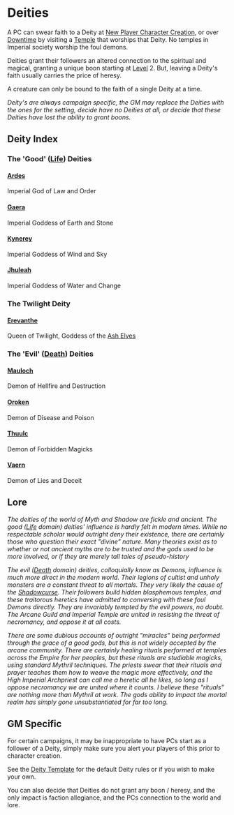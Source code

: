 # Deities

A PC can swear faith to a Deity at [New Player Character Creation](../../../Character%20Creation/New%20Player%20Character%20Creation.md), or over [Downtime](../../../Player%20Characters/Derived%20Statistics/Level.md#Downtime) by visiting a [Temple](../../../Economy/Detailed%20Prices/Relevant%20Prices/Temple%20Services.md) that worships that Deity. No temples in Imperial society worship the foul demons.

Deities grant their followers an altered connection to the spiritual and magical, granting a unique boon starting at [Level](../../Player%20Characters/Derived%20Statistics/Level.md) 2. But, leaving a Deity's faith usually carries the price of heresy.

A creature can only be bound to the faith of a single Deity at a time.

*Deity's are always campaign specific, the GM may replace the Deities with the ones for the setting, decide have no Deities at all, or decide that these Deities have lost the ability to grant boons.*

## Deity Index

### The 'Good' ([Life](../Spell%20Domains/Life.md)) Deities

#### [Ardes](Deity%20Index/Ardes.md)

Imperial God of Law and Order

#### [Gaera](Deity%20Index/Gaera.md)

Imperial Goddess of Earth and Stone

#### [Kynerey](Deity%20Index/Kynerey.md)

Imperial Goddess of Wind and Sky

#### [Jhuleah](Deity%20Index/Jhuleah.md)

Imperial Goddess of Water and Change

### The Twilight Deity

#### [Erevanthe](Deity%20Index/Erevanthe.md)

Queen of Twilight, Goddess of the [Ash Elves](../../../Player%20Characters/Ancenstries/Elf.md#Ash%20Elf%20[Ancestry](Ancestry.md))

### The 'Evil' ([Death](../Spell%20Domains/Death.md)) Deities

#### [Mauloch](Deity%20Index/Mauloch.md)

Demon of Hellfire and Destruction

#### [Oroken](Deity%20Index/Oroken.md)

Demon of Disease and Poison

#### [Thuulc](Deity%20Index/Thuulc.md)

Demon of Forbidden Magicks

#### [Vaern](Deity%20Index/Vaern.md)

Demon of Lies and Deceit

## Lore

*The deities of the world of Myth and Shadow are fickle and ancient. The good ([Life](../Spell%20Domains/Life.md) domain) deities' influence is hardly felt in modern times. While no respectable scholar would outright deny their existence, there are certainly those who question their exact "divine" nature. Many theories exist as to whether or not ancient myths are to be trusted and the gods used to be more involved, or if they are merely tall tales of pseudo-history*

*The evil ([Death](../Spell%20Domains/Death.md) domain) deities, colloquially know as Demons, influence is much more direct in the modern world. Their legions of cultist and unholy monsters are a constant threat to all mortals. They very likely the cause of the [Shadowcurse](../../Hazards/Shadowcurse.md). Their followers build hidden blasphemous temples, and these traitorous heretics have admitted to conversing with these foul Demons directly. They are invariably tempted by the evil powers, no doubt. The Arcane Guild and Imperial Temple are united in resisting the threat of necromancy, and oppose it at all costs.*

*There are some dubious accounts of outright "miracles" being performed through the grace of a good gods, but this is not widely accepted by the arcane community. There are certainly healing rituals performed at temples across the Empire for her peoples, but these rituals are studiable magicks, using standard Mythril techniques. The priests swear that their rituals and prayer teaches them how to weave the magic more effectively, and the High Imperial Archpriest can call me a heretic all he likes, so long as I oppose necromancy we are united where it counts. I believe these "rituals" are nothing more than Mythril at work. The gods ability to impact the mortal realm has simply gone unsubstantiated for far too long.*

## GM Specific

For certain campaigns, it may be inappropriate to have PCs start as a follower of a Deity, simply make sure you alert your players of this prior to character creation.

See the [Deity Template](Deity%20Templates/Deity%20Template.md) for the default Deity rules or if you wish to make your own.

You can also decide that Deities do not grant any boon / heresy, and the only impact is faction allegiance, and the PCs connection to the world and lore.
